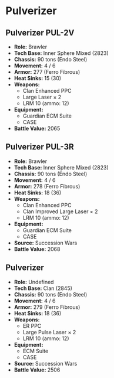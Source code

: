 # Pulverizer
## Pulverizer PUL-2V
- **Role:** Brawler
- **Tech Base:** Inner Sphere Mixed (2823)
- **Chassis:** 90 tons (Endo Steel)
- **Movement:** 4 / 6
- **Armor:** 277 (Ferro Fibrous)
- **Heat Sinks:** 15 (30)
- **Weapons:**
  - Clan Enhanced PPC
  - Large Laser × 2
  - LRM 10 (ammo: 12)
- **Equipment:**
  - Guardian ECM Suite
  - CASE
- **Battle Value:** 2065

## Pulverizer PUL-3R
- **Role:** Brawler
- **Tech Base:** Inner Sphere Mixed (2823)
- **Chassis:** 90 tons (Endo Steel)
- **Movement:** 4 / 6
- **Armor:** 278 (Ferro Fibrous)
- **Heat Sinks:** 18 (36)
- **Weapons:**
  - Clan Enhanced PPC
  - Clan Improved Large Laser × 2
  - LRM 10 (ammo: 12)
- **Equipment:**
  - Guardian ECM Suite
  - CASE
- **Source:** Succession Wars
- **Battle Value:** 2068

## Pulverizer
- **Role:** Undefined
- **Tech Base:** Clan (2845)
- **Chassis:** 90 tons (Endo Steel)
- **Movement:** 4 / 6
- **Armor:** 279 (Ferro Fibrous)
- **Heat Sinks:** 18 (36)
- **Weapons:**
  - ER PPC
  - Large Pulse Laser × 2
  - LRM 10 (ammo: 12)
- **Equipment:**
  - ECM Suite
  - CASE
- **Source:** Succession Wars
- **Battle Value:** 2506

